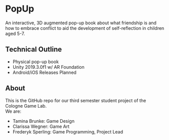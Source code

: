 # PopUp
An interactive, 3D augmented pop-up book about what friendship is and how to embrace conflict to aid the development of self-reflection in children aged 5-7.

## Technical Outline
- Physical pop-up book
- Unity 2019.3.0f1 w/ AR Foundation
- Android/iOS Releases Planned

## About
This is the GitHub repo for our third semester student project of the Cologne Game Lab.  
We are:
- Tamina Brunke: Game Design
- Clarissa Wegner: Game Art
- Frederyk Sperling: Game Programming, Project Lead

